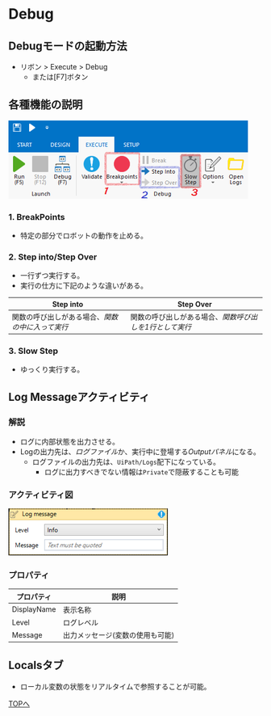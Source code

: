 # Debug

## Debugモードの起動方法

- リボン > Execute > Debug
  - または[F7]ボタン


## 各種機能の説明

![Debug画面の説明](../img/Debug/DebugExplainImg.png)

### 1. BreakPoints

- 特定の部分でロボットの動作を止める。

### 2. Step into/Step Over

- 一行ずつ実行する。
- 実行の仕方に下記のような違いがある。

Step into|Step Over
---------|---------
関数の呼び出しがある場合、*関数の中に入って実行*|関数の呼び出しがある場合、*関数呼び出しを1行として実行*

### 3. Slow Step

- ゆっくり実行する。

## Log Messageアクティビティ

### 解説

- ログに内部状態を出力させる。
- Logの出力先は、*ログファイル*か、実行中に登場する*Outputパネル*になる。
  - ログファイルの出力先は、`UiPath/Logs`配下になっている。
	- ログに出力すべきでない情報は`Private`で隠蔽することも可能

### アクティビティ図

![Log Messageアクティビティ](../img/Debug/LogMessageImg.png)

### プロパティ

プロパティ|説明
----------|----
DisplayName|表示名称
Level|ログレベル
Message|出力メッセージ(変数の使用も可能)

## Localsタブ

- ローカル変数の状態をリアルタイムで参照することが可能。

[TOPへ](../)
